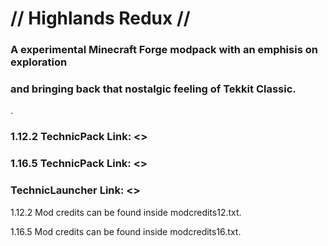 # // Highlands Redux //
### A experimental Minecraft Forge modpack with an emphisis on exploration
### and bringing back that nostalgic feeling of Tekkit Classic.

.

### 1.12.2 TechnicPack Link: <>
### 1.16.5 TechnicPack Link: <>
### TechnicLauncher Link: <>

1.12.2 Mod credits can be found inside modcredits12.txt.

1.16.5 Mod credits can be found inside modcredits16.txt.
